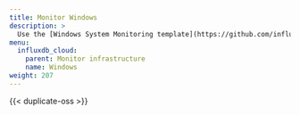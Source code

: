 ```yaml
---
title: Monitor Windows
description: >
  Use the [Windows System Monitoring template](https://github.com/influxdata/community-templates/tree/master/windows_system) to monitor your Windows system.
menu:
  influxdb_cloud:
    parent: Monitor infrastructure
    name: Windows
weight: 207
---
```


{{< duplicate-oss >}}
